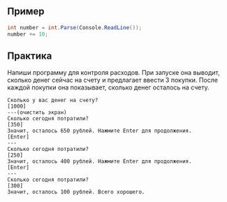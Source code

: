## Пример
```cs
int number = int.Parse(Console.ReadLine());
number += 10;
```

## Практика
Напиши программу для контроля расходов. При запуске она выводит, сколько денег сейчас на счету и предлагает ввести 3 покупки. После каждой покупки она показывает, сколько денег осталось на счету.
```
Сколько у вас денег на счету?
[1000]
---(очистить экран)
Сколько сегодня потратили?
[350]
Значит, осталось 650 рублей. Нажмите Enter для продолжения.
[Enter]
---
Сколько сегодня потратили?
[250]
Значит, осталось 400 рублей. Нажмите Enter для продолжения.
[Enter]
---
Сколько сегодня потратили?
[300]
Значит, осталось 100 рублей. Всего хорошего.
```
